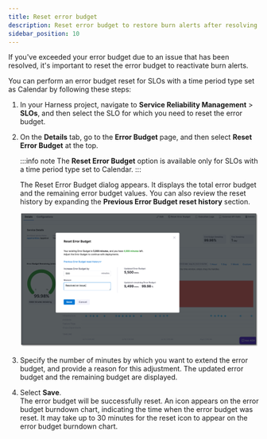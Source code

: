 ```yaml
---
title: Reset error budget
description: Reset error budget to restore burn alerts after resolving issues that previously depleted the error budget.
sidebar_position: 10
---
```


If you've exceeded your error budget due to an issue that has been resolved, it's important to reset the error budget to reactivate burn alerts.

You can perform an error budget reset for SLOs with a time period type set as Calendar by following these steps:

1. In your Harness project, navigate to **Service Reliability Management** > **SLOs**, and then select the SLO for which you need to reset the error budget.

2. On the **Details** tab, go to the **Error Budget** page, and then select **Reset Error Budget** at the top.
   
   :::info note
   The **Reset Error Budget** option is available only for SLOs with a time period type set to Calendar.
   :::

   The Reset Error Budget dialog appears. It displays the total error budget and the remaining error budget values. You can also review the reset history by expanding the **Previous Error Budget reset history** section.

   ![Reset error budget](static/reset-error-budget.png)

3. Specify the number of minutes by which you want to extend the error budget, and provide a reason for this adjustment. The updated error budget and the remaining budget are displayed.

4. Select **Save**.  
   The error budget will be successfully reset. An icon appears on the error budget burndown chart, indicating the time when the error budget was reset. It may take up to 30 minutes for the reset icon to appear on the error budget burndown chart.

   
